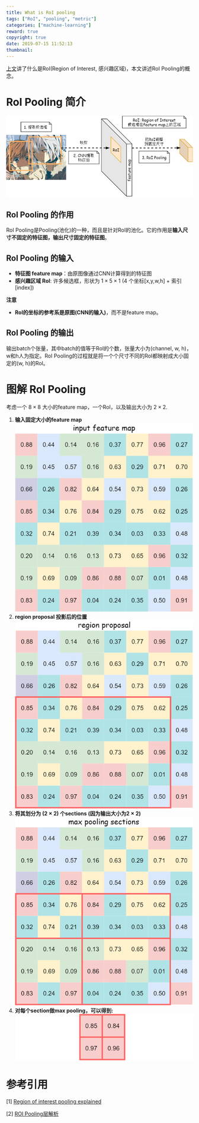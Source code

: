 ```yaml
---
title: What is RoI pooling
tags: ["RoI", "pooling", "metric"]
categories: ["machine-learning"]
reward: true
copyright: true
date: 2019-07-15 11:52:13
thumbnail: 
---
```




[上文](/what-is-RoI/)讲了什么是RoI(Region of Interest, 感兴趣区域)，本文讲述RoI Pooling的概念。

<!--more-->

# RoI Pooling 简介

![](./what-is-RoI-pooling/featured.png)

## RoI Pooling 的作用

RoI Pooling是Pooling(池化)的一种，而且是针对RoI的池化。它的作用是**输入尺寸不固定的特征图，输出尺寸固定的特征图**。

## RoI Pooling 的输入

+ **特征图 feature map**：由原图像通过CNN计算得到的特征图
+ **感兴趣区域 RoI**: 许多候选框，形状为 $1 \times 5 \times 1$ (4 个坐标[x,y,w,h] + 索引[index])

**注意**

+ **RoI的坐标的参考系是原图(CNN的输入)**，而不是feature map。



## RoI Pooling 的输出

输出batch个张量，其中batch的值等于RoI的个数，张量大小为(channel, w, h)， w和h人为指定。RoI Pooling的过程就是将一个个尺寸不同的RoI都映射成大小固定的(w, h)的RoI。

# 图解 RoI Pooling

考虑一个 $8 \times 8$ 大小的feature map，一个RoI，以及输出大小为 $2 \times 2$.

1. **输入固定大小的feature map**
   ![](what-is-RoI-pooling/input-feature-map.png)
2. **region proposal 投影后的位置**
   ![](what-is-RoI-pooling/region-proposal.png)
3. **将其划分为 $(2 \times 2)$ 个sections (因为输出大小为$2 \times 2$)**
   ![](what-is-RoI-pooling/max-pooling-sections.png)
4. **对每个section做max pooling，可以得到:**
   ![](what-is-RoI-pooling/roi-pooling-result.png)

# 参考引用

[1] [Region of interest pooling explained](https://deepsense.ai/region-of-interest-pooling-explained/)

[2] [ROI Pooling层解析](https://blog.csdn.net/lanran2/article/details/60143861)

